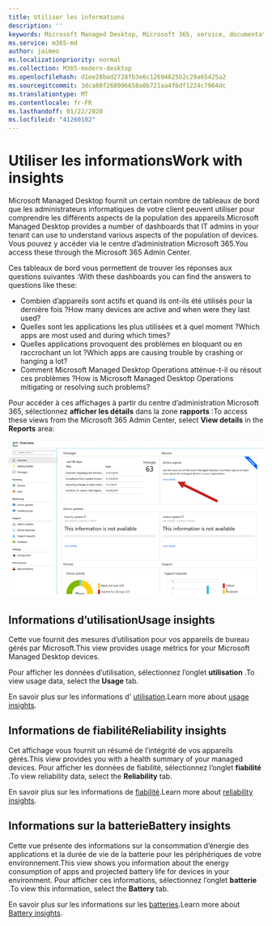 ```yaml
---
title: Utiliser les informations
description: ''
keywords: Microsoft Managed Desktop, Microsoft 365, service, documentation
ms.service: m365-md
author: jaimeo
ms.localizationpriority: normal
ms.collection: M365-modern-desktop
ms.openlocfilehash: d1ee28bad2728fb3e6c12694625b2c29a65425a2
ms.sourcegitcommit: 3dca80f268006658a0b721aa4f6df1224c7964dc
ms.translationtype: MT
ms.contentlocale: fr-FR
ms.lasthandoff: 01/22/2020
ms.locfileid: "41260102"
---
```

# <a name="work-with-insights"></a><span data-ttu-id="c6141-103">Utiliser les informations</span><span class="sxs-lookup"><span data-stu-id="c6141-103">Work with insights</span></span>

<span data-ttu-id="c6141-104">Microsoft Managed Desktop fournit un certain nombre de tableaux de bord que les administrateurs informatiques de votre client peuvent utiliser pour comprendre les différents aspects de la population des appareils.</span><span class="sxs-lookup"><span data-stu-id="c6141-104">Microsoft Managed Desktop provides a number of dashboards that IT admins in your tenant can use to understand various aspects of the population of devices.</span></span> <span data-ttu-id="c6141-105">Vous pouvez y accéder via le centre d’administration Microsoft 365.</span><span class="sxs-lookup"><span data-stu-id="c6141-105">You access these through the Microsoft 365 Admin Center.</span></span>

<span data-ttu-id="c6141-106">Ces tableaux de bord vous permettent de trouver les réponses aux questions suivantes :</span><span class="sxs-lookup"><span data-stu-id="c6141-106">With these dashboards you can find the answers to questions like these:</span></span>

- <span data-ttu-id="c6141-107">Combien d’appareils sont actifs et quand ils ont-ils été utilisés pour la dernière fois ?</span><span class="sxs-lookup"><span data-stu-id="c6141-107">How many devices are active and when were they last used?</span></span>
- <span data-ttu-id="c6141-108">Quelles sont les applications les plus utilisées et à quel moment ?</span><span class="sxs-lookup"><span data-stu-id="c6141-108">Which apps are most used and during which times?</span></span>
- <span data-ttu-id="c6141-109">Quelles applications provoquent des problèmes en bloquant ou en raccrochant un lot ?</span><span class="sxs-lookup"><span data-stu-id="c6141-109">Which apps are causing trouble by crashing or hanging a lot?</span></span>
- <span data-ttu-id="c6141-110">Comment Microsoft Managed Desktop Operations atténue-t-il ou résout ces problèmes ?</span><span class="sxs-lookup"><span data-stu-id="c6141-110">How is Microsoft Managed Desktop Operations mitigating or resolving such problems?</span></span>

<span data-ttu-id="c6141-111">Pour accéder à ces affichages à partir du centre d’administration Microsoft 365, sélectionnez **afficher les détails** dans la zone **rapports** :</span><span class="sxs-lookup"><span data-stu-id="c6141-111">To access these views from the Microsoft 365 Admin Center, select **View details** in the **Reports** area:</span></span>

![Centre d’administration avec la zone de rapports dans le coin supérieur droit, y compris la carte de rapports de périphériques et le lien « Afficher les détails ».](images/insights_overview.png)



## <a name="usage-insights"></a><span data-ttu-id="c6141-113">Informations d’utilisation</span><span class="sxs-lookup"><span data-stu-id="c6141-113">Usage insights</span></span>
<span data-ttu-id="c6141-114">Cette vue fournit des mesures d’utilisation pour vos appareils de bureau gérés par Microsoft.</span><span class="sxs-lookup"><span data-stu-id="c6141-114">This view provides usage metrics for your Microsoft Managed Desktop devices.</span></span> 

<span data-ttu-id="c6141-115">Pour afficher les données d’utilisation, sélectionnez l’onglet **utilisation** .</span><span class="sxs-lookup"><span data-stu-id="c6141-115">To view usage data, select the **Usage** tab.</span></span>

<span data-ttu-id="c6141-116">En savoir plus sur les informations d' [utilisation](usage-insights.md).</span><span class="sxs-lookup"><span data-stu-id="c6141-116">Learn more about [usage insights](usage-insights.md).</span></span>

## <a name="reliability-insights"></a><span data-ttu-id="c6141-117">Informations de fiabilité</span><span class="sxs-lookup"><span data-stu-id="c6141-117">Reliability insights</span></span>
<span data-ttu-id="c6141-118">Cet affichage vous fournit un résumé de l’intégrité de vos appareils gérés.</span><span class="sxs-lookup"><span data-stu-id="c6141-118">This view provides you with a health summary of your managed devices.</span></span> <span data-ttu-id="c6141-119">Pour afficher les données de fiabilité, sélectionnez l’onglet **fiabilité** .</span><span class="sxs-lookup"><span data-stu-id="c6141-119">To view reliability data, select the **Reliability** tab.</span></span>

<span data-ttu-id="c6141-120">En savoir plus sur les informations de [fiabilité](reliability-insights.md).</span><span class="sxs-lookup"><span data-stu-id="c6141-120">Learn more about [reliability insights](reliability-insights.md).</span></span>

## <a name="battery-insights"></a><span data-ttu-id="c6141-121">Informations sur la batterie</span><span class="sxs-lookup"><span data-stu-id="c6141-121">Battery insights</span></span>
<span data-ttu-id="c6141-122">Cette vue présente des informations sur la consommation d’énergie des applications et la durée de vie de la batterie pour les périphériques de votre environnement.</span><span class="sxs-lookup"><span data-stu-id="c6141-122">This view shows you information about the energy consumption of apps and projected battery life for devices in your environment.</span></span> <span data-ttu-id="c6141-123">Pour afficher ces informations, sélectionnez l’onglet **batterie** .</span><span class="sxs-lookup"><span data-stu-id="c6141-123">To view this information, select the **Battery** tab.</span></span>

<span data-ttu-id="c6141-124">En savoir plus sur les informations sur les [batteries](battery-insights.md).</span><span class="sxs-lookup"><span data-stu-id="c6141-124">Learn more about [Battery insights](battery-insights.md).</span></span>